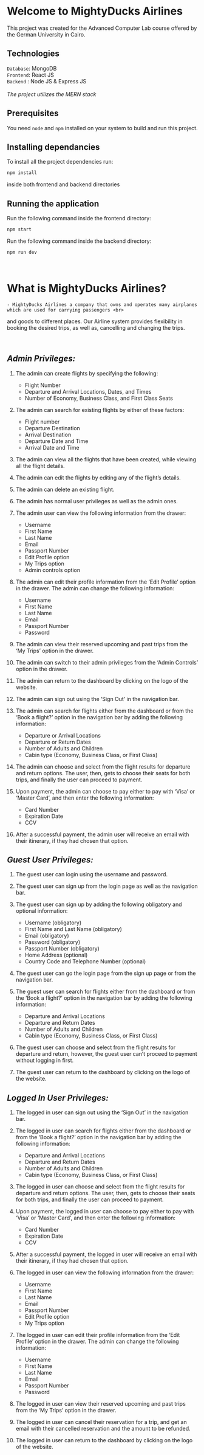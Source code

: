 # Welcome to MightyDucks Airlines
This project was created for the Advanced Computer Lab course offered by the German University in Cairo.
## Technologies
`Database`: MongoDB <br>
`Frontend`: React JS <br>
`Backend` : Node JS & Express JS <br> <br>
*The project utilizes the MERN stack* <br>
## Prerequisites
You need `node` and `npm` installed on your system to build and run this project.
## Installing dependancies
To install all the project dependencies run:
```bash
npm install
```
inside both frontend and backend directories
## Running the application
Run the following command inside the frontend directory:
```bash
npm start
```
Run the following command inside the backend directory:
```bash
npm run dev
```
<br>

# What is MightyDucks Airlines?
	- MightyDucks Airlines a company that owns and operates many airplanes which are used for carrying passengers <br>
and goods to different places. Our Airline system provides flexibility in booking the desired trips, as well as, cancelling and changing the trips.

<br>

## ***Admin Privileges:***
1. The admin can create flights by specifying the following:<br>
	- Flight Number<br>
	- Departure and Arrival Locations, Dates, and Times<br>
	- Number of Economy, Business Class, and First Class Seats<br>

2. The admin can search for existing flights by either of these factors:<br>
	- Flight number<br>
	- Departure Destination<br>
	- Arrival Destination<br>
	- Departure Date and Time<br>
	- Arrival Date and Time<br>

3. The admin can view all the flights that have been created, while viewing all the flight details.

4. The admin can edit the flights by editing any of the flight’s details.

5. The admin can delete an existing flight.

6. The admin has normal user privileges as well as the admin ones.

7. The admin user can view the following information from the drawer:
	- Username<br>
	- First Name<br>
	- Last Name<br>
	- Email<br>
	- Passport Number<br>
	- Edit Profile option<br>
	- My Trips option<br>
	- Admin controls option<br>

8. The admin can edit their profile information from the ‘Edit Profile’ option in the drawer. The admin can change the following information:
	- Username<br>
	- First Name<br>
	- Last Name<br>
	- Email<br>
	- Passport Number<br>
	- Password<br>

9. The admin can view their reserved upcoming and past trips from the ‘My Trips’ option in the drawer.

10. The admin can switch to their admin privileges from the ‘Admin Controls’ option in the drawer.

11. The admin can return to the dashboard by clicking on the logo of the website.

12. The admin can sign out using the ‘Sign Out’ in the navigation bar.

13. The admin can search for flights either from the dashboard or from the ‘Book a flight?’ option in the navigation bar by adding the following information:
	- Departure or Arrival Locations<br>
	- Departure or Return Dates<br>
	- Number of Adults and Children<br>
	- Cabin type (Economy, Business Class, or First Class) <br>
14. The admin can choose and select from the flight results for departure and return options. The user, then, gets to choose their seats for both trips, and finally the user can proceed to payment.

15. Upon payment, the admin can choose to pay either to pay with ‘Visa’ or ‘Master Card’, and then enter the following information:
	- Card Number
	- Expiration Date
	- CCV

16. After a successful payment, the admin user will receive an email with their itinerary, if they had chosen that option.


## ***Guest User Privileges:***
1. The guest user can login using the username and password.

2. The guest user can sign up from the login page as well as the navigation bar.

3. The guest user can sign up by adding the following obligatory and optional information:
	- Username (obligatory) <br>
	- First Name and Last Name (obligatory) <br>
	- Email (obligatory) <br>
	- Password (obligatory) <br>
	- Passport Number (obligatory) <br>
	- Home Address (optional) <br>
	- Country Code and Telephone Number (optional) <br>

4. The guest user can go the login page from the sign up page or from the navigation bar.

5. The guest user can search for flights either from the dashboard or from the ‘Book a flight?’ option in the navigation bar by adding the following information:
	- Departure and Arrival Locations<br>
	- Departure and Return Dates<br>
	- Number of Adults and Children<br>
	- Cabin type (Economy, Business Class, or First Class) <br>

6. The guest user can choose and select from the flight results for departure and return, however, the guest user can’t proceed to payment without logging in first.

7. The guest user can return to the dashboard by clicking on the logo of the website.


## ***Logged In User Privileges:***
1. The logged in user can sign out using the ‘Sign Out’ in the navigation bar.

2. The logged in user can search for flights either from the dashboard or from the ‘Book a flight?’ option in the navigation bar by adding the following information:
	- Departure and Arrival Locations<br>
	- Departure and Return Dates<br>
	- Number of Adults and Children<br>
	- Cabin type (Economy, Business Class, or First Class) <br>

3. The logged in user can choose and select from the flight results for departure and return options. The user, then, gets to choose their seats for both trips, and finally the user can proceed to payment.

4. Upon payment, the logged in user can choose to pay either to pay with ‘Visa’ or ‘Master Card’, and then enter the following information:
	- Card Number
	- Expiration Date
	- CCV

5. After a successful payment, the logged in user will receive an email with their itinerary, if they had chosen that option.

6. The logged in user can view the following information from the drawer:
	- Username<br>
	- First Name<br>
	- Last Name<br>
	- Email<br>
	- Passport Number<br>
	- Edit Profile option<br>
	- My Trips option<br>

7. The logged in user can edit their profile information from the ‘Edit Profile’ option in the drawer. The admin can change the following information:
	- Username<br>
	- First Name<br>
	- Last Name<br>
	- Email<br>
	- Passport Number<br>
	- Password<br>

8. The logged in user can view their reserved upcoming and past trips from the ‘My Trips’ option in the drawer.

9. The logged in user can cancel their reservation for a trip, and get an email with their cancelled reservation and the amount to be refunded.

10. The logged in user can return to the dashboard by clicking on the logo of the website.
